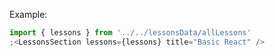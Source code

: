 Example:

```js
import { lessons } from '../../lessonsData/allLessons'
;<LessonsSection lessons={lessons} title="Basic React" />
```
